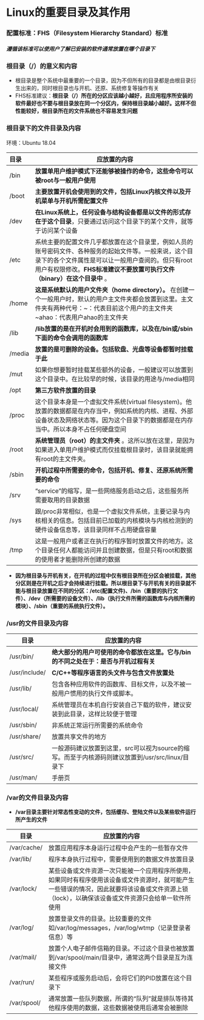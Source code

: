 # Linux的重要目录及其作用

### 配置标准：FHS（Filesystem Hierarchy Standard）标准

##### 遵循该标准可以使用户了解已安装的软件通常放置在哪个目录下

### 根目录（/）的意义和内容

* 根目录是整个系统中最重要的一个目录，因为不但所有的目录都是由根目录衍生出来的，同时根目录也与开机、还原、系统修复等操作有关
* FHS标准建议：**根目录（/）所在的分区应该越小越好，且应用程序所安装的软件最好也不要与根目录放在同一个分区内，保持根目录越小越好。这样不但性能较好，根目录所在的文件系统也不容易发生问题**

### 根目录下的文件目录及内容

环境：Ubuntu 18.04

| 目录   | 应放置的内容                                                 |
| :----- | ------------------------------------------------------------ |
| /bin   | **放置单用户维护模式下还能够被操作的命令，这些命令可以被root与一般用户使用** |
| /boot  | **主要放置开机会使用到的文件，包括Linux内核文件以及开机菜单与开机所需配置文件** |
| /dev   | **在Linux系统上，任何设备与结构设备都是以文件的形式存在于这个目录**，只要通过访问这个目录下的某个文件，就等于访问某个设备 |
| /etc   | 系统主要的配置文件几乎都放置在这个目录里，例如人员的账号密码文件、各种服务的起始文件等。一般来说，这个目录下的各个文件属性是可以让一般用户查阅的。但只有root用户有权限修改。**FHS标准建议不要放置可执行文件（binary）在这个目录中** 。 |
| /home  | **这是系统默认的用户文件夹（home directory）。** 在创建一个一般用户时，默认的用户主文件夹都会放置到这里。主文件夹有两种代号：~：代表目前这个用户的主文件夹 ~ahao：代表用户ahao的主文件夹 |
| /lib   | **/lib放置的是在开机时会用到的函数库，以及在/bin或/sbin下面的命令会调用的函数库** |
| /media | **放置的是可删除的设备。包括软盘、光盘等设备都暂时挂载于此** |
| /mut   | 如果你想要暂时挂载某些额外的设备，一般建议可以放置到这个目录中。在比较早的时候，该目录的用途与/media相同 |
| /opt   | **第三方软件放置的目录**                                     |
| /proc  | 这个目录本身是一个虚拟文件系统(virtual filesystem)。他放置的数据都是在内存当中，例如系统的内核、进程、外部设备状态及网络状态等。因为这个目录下的数据都是在内存当中。所以本身不占任何硬盘空间 |
| /root  | **系统管理员（root）的主文件夹** 。这所以放在这里，是因为如果进入单用户维护模式而仅挂载根目录时，该目录就能拥有root的主文件夹。 |
| /sbin  | **开机过程中所需要的命令，包括开机、修复、还原系统所需要的命令** |
| /srv   | “service”的缩写，是一些网络服务启动之后，这些服务所需要取用的目录数据 |
| /sys   | 跟/proc非常相似，也是一个虚拟文件系统，主要记录与内核相关的信息。包括目前已加载的内核模块与内核检测到的硬件设备信息等，该目录同样不占用硬盘容量 |
| /tmp   | 这是一般用户或者正在执行的程序暂时放置文件的地方。这个目录任何人都能访问并且创建数据，但是只有root和数据的使用者才能删除所创建的数据 |

* **因为根目录与开机有关，在开机的过程中仅有根目录所在分区会被挂载，其他分区则是在开机之后才会持续进行挂载。所以根目录下与开机有关的目录就不能与根目录放置在不同的分区：/etc(配置文件)、/bin（重要的执行文件）、/dev（所需要的设备文件）、/lib（执行文件所需的函数库与内核所需的模块）、/sbin（重要的系统执行文件）。** 

### /usr的文件目录及内容

| 目录          | 应放置的内容                                                 |
| ------------- | ------------------------------------------------------------ |
| /usr/bin/     | **绝大部分的用户可使用的命令都放在这里。它与/bin的不同之处在于：是否与开机过程有关** |
| /usr/include/ | **C/C++等程序语言的头文件与包含文件放置处**                  |
| /usr/lib/     | 包含各种应用软件的函数库、目标文件，以及不被一般用户惯用的执行文件或脚本。 |
| /usr/local/   | 系统管理员在本机自行安装自己下载的软件，建议安装到此目录，这样比较便于管理 |
| /usr/sbin/    | 非系统正常运行所需要的系统命令                               |
| /usr/share/   | 放置共享文件的地方                                           |
| /usr/src/     | 一般源码建议放置到这里，src可以视为source的缩写。而至于内核源码则建议放置到/usr/src/linux/目录下 |
| /usr/man/     | 手册页                                                       |

### /var的文件目录及内容

* **/var目录主要针对常态性变动的文件，包括缓存、登陆文件以及某些软件运行所产生的文件** 

| 目录        | 应放置的内容                                                 |
| ----------- | ------------------------------------------------------------ |
| /var/cache/ | 放置应用程序本身运行过程中会产生的一些暂存文件               |
| /var/lib/   | 程序本身执行过程中，需要使用到的数据文件放置目录             |
| /var/lock/  | 某些设备或文件资源一次只能被一个应用程序所使用，如果同时有程序使用该设备或文件资源时，就可能产生一些错误的情况，因此就要将该设备或文件资源上锁（lock），以确保该设备或文件资源只会给单一软件所使用 |
| /var/log/   | 放置登录文件的目录。比较重要的文件如/var/log/messages，/var/log/wtmp（记录登录者信息）等 |
| /var/mail/  | 放置个人电子邮件信箱的目录。不过这个目录也被放置到/var/spool/main/目录中，通常这两个目录是互为连接文件 |
| /var/run/   | 某些程序或服务启动后，会将它们的PID放置在这个目录下          |
| /var/spool/ | 通常放置一些队列数据，所谓的“队列”就是排队等待其他程序使用的数据，这些数据被使用后通常会被删除 |

